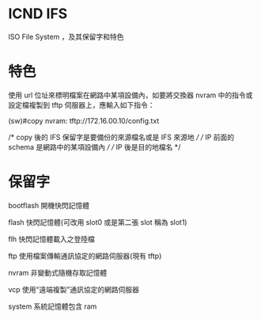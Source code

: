 # ICND IFS
ISO File System ，及其保留字和特色

# 特色

使用 url 位址來標明檔案在網路中某項設備內，如要將交換器 nvram 中的指令或設定檔複製到 tftp 伺服器上，應輸入如下指令：

(sw)#copy nvram: tftp://172.16.00.10/config.txt

/* copy 後的 IFS 保留字是要備份的來源檔名或是 IFS 來源地 */
/* IP 前面的 schema 是網路中的某項設備內 */
/* IP 後是目的地檔名 */

# 保留字

bootflash 開機快閃記憶體

flash 快閃記憶體(可改用 slot0 或是第二張 slot 稱為 slot1)

flh 快閃記憶體載入之登陸檔

ftp 使用檔案傳輸通訊協定的網路伺服器(現有 tftp)

nvram 非變動式隨機存取記憶體

vcp 使用“遠端複製”通訊協定的網路伺服器

system 系統記憶體包含 ram


